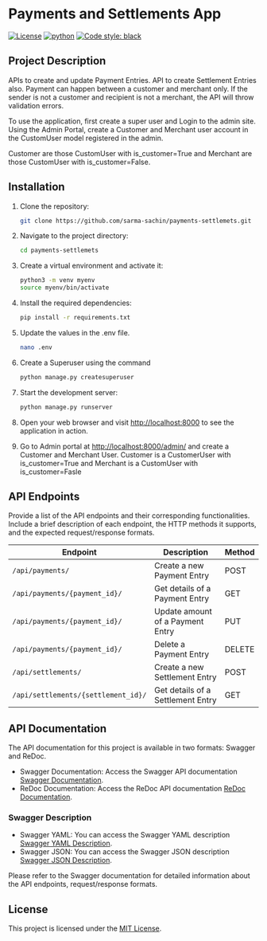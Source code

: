 # Payments and Settlements App

[![License](https://img.shields.io/badge/License-MIT-blue.svg)](LICENSE)
[![python](https://img.shields.io/badge/Python-3.10-3776AB.svg?style=flat&logo=python&logoColor=white)](https://www.python.org)
[![Code style: black](https://img.shields.io/badge/code%20style-black-000000.svg)](https://github.com/psf/black)

## Project Description

APIs to create and update Payment Entries. API to create Settlement Entries also.
Payment can happen between a customer and merchant only. If the sender is not a customer and recipient is not a merchant, the API will throw validation errors.

To use the application, first create a super user and Login to the admin site.
Using the Admin Portal, create a Customer and Merchant user account in the CustomUser model registered in the admin.

Customer are those CustomUser with is_customer=True and Merchant are those CustomUser with is_customer=False.

## Installation

1. Clone the repository:

   ```bash
   git clone https://github.com/sarma-sachin/payments-settlemets.git
   ```

2. Navigate to the project directory:

   ```bash
   cd payments-settlemets
   ```

3. Create a virtual environment and activate it:

   ```bash
   python3 -m venv myenv
   source myenv/bin/activate
   ```

4. Install the required dependencies:

   ```bash
   pip install -r requirements.txt
   ```

5. Update the values in the .env file.

   ```bash
   nano .env
   ```

6. Create a Superuser using the command
   ```bash
   python manage.py createsuperuser
   ```
7. Start the development server:

   ```bash
   python manage.py runserver
   ```

8. Open your web browser and visit [http://localhost:8000](http://localhost:8000) to see the application in action.
9. Go to Admin portal at [http://localhost:8000/admin/](http://localhost:8000/admin/) and create a Customer and Merchant User. Customer is a CustomerUser with is_customer=True and Merchant is a CustomUser with is_customer=Fasle

## API Endpoints

Provide a list of the API endpoints and their corresponding functionalities. Include a brief description of each endpoint, the HTTP methods it supports, and the expected request/response formats.

| Endpoint                            | Description                       | Method |
| ----------------------------------- | --------------------------------- | ------ |
| `/api/payments/`                    | Create a new Payment Entry        | POST   |
| `/api/payments/{payment_id}/`       | Get details of a Payment Entry    | GET    |
| `/api/payments/{payment_id}/`       | Update amount of a Payment Entry  | PUT    |
| `/api/payments/{payment_id}/`       | Delete a Payment Entry            | DELETE |
| `/api/settlements/`                 | Create a new Settlement Entry     | POST   |
| `/api/settlements/{settlement_id}/` | Get details of a Settlement Entry | GET    |

## API Documentation

The API documentation for this project is available in two formats: Swagger and ReDoc.

- Swagger Documentation: Access the Swagger API documentation [Swagger Documentation](http://localhost:8000/swagger).
- ReDoc Documentation: Access the ReDoc API documentation [ReDoc Documentation](http://localhost:8000/redoc).

### Swagger Description

- Swagger YAML: You can access the Swagger YAML description [Swagger YAML Description](http://localhost:8000/swagger.yaml).
- Swagger JSON: You can access the Swagger JSON description [Swagger JSON Description](http://localhost:8000/swagger.json).

Please refer to the Swagger documentation for detailed information about the API endpoints, request/response formats.

## License

This project is licensed under the [MIT License](LICENSE).
